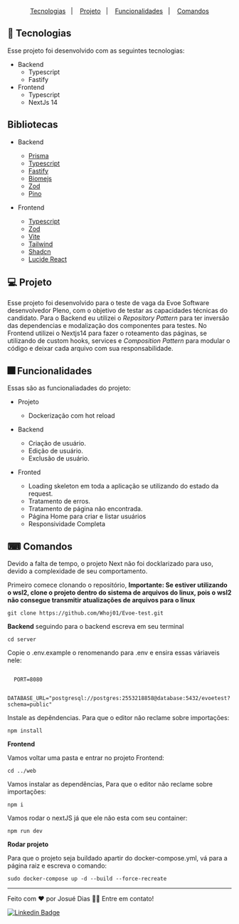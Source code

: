 <p align="center">
  <a href="#-tecnologias">Tecnologias</a>&nbsp;&nbsp;&nbsp;|&nbsp;&nbsp;&nbsp;
  <a href="#-projeto">Projeto</a>&nbsp;&nbsp;&nbsp;|&nbsp;&nbsp;&nbsp;
  <a href="#-funcionalidades">Funcionalidades</a>&nbsp;&nbsp;&nbsp;|&nbsp;&nbsp;&nbsp;
  <a href="#-comandos">Comandos</a>
</p>

## 🚀 Tecnologias
Esse projeto foi desenvolvido com as seguintes tecnologias:

- Backend
  - Typescript
  - Fastify
- Frontend
  - Typescript
  - NextJs 14

## Bibliotecas
- Backend
  - [Prisma](https://www.prisma.io/)
  - [Typescript](https://www.typescriptlang.org/)
  - [Fastify](https://fastify.dev/)
  - [Biomejs](https://biomejs.dev/pt-br/)
  - [Zod](https://zod.dev/)
  - [Pino](https://github.com/pinojs/pino)

- Frontend
  - [Typescript](https://www.typescriptlang.org/)
  - [Zod](https://zod.dev/)
  - [Vite](https://vitejs.dev/)
  - [Tailwind](https://tailwindcss.com/)
  - [Shadcn](https://ui.shadcn.com/)
  - [Lucide React](https://lucide.dev/)

## 💻 Projeto

 Esse projeto foi desenvolvido para o teste de vaga da Evoe Software desenvolvedor Pleno, com o objetivo de testar as capacidades técnicas do candidato.
 Para o Backend eu utilizei o *Repository Pattern* para ter inversão das dependencias e modalização dos componentes para testes.
 No Frontend utilizei o Nextjs14 para fazer o roteamento das páginas, se utilizando de custom hooks, services e *Composition Pattern* para modular o código e deixar cada arquivo com sua responsabilidade.

## 🎆 Funcionalidades

Essas são as funcionaliadades do projeto: 

- Projeto
  - Dockerização com hot reload

- Backend
  - Criação de usuário.
  - Edição de usuário.
  - Exclusão de usuário.

- Fronted
  - Loading skeleton em toda a aplicação se utilizando do estado da request.
  - Tratamento de erros.
  - Tratamento de página não encontrada.
  - Página Home para criar e listar usuários
  - Responsividade Completa

## ⌨ Comandos

Devido a falta de tempo, o projeto Next não foi docklarizado para uso, devido a complexidade de seu comportamento.

Primeiro comece clonando o repositório, **Importante: Se estiver utilizando o wsl2, clone o projeto dentro do sistema de arquivos do linux, pois o wsl2 não consegue transmitir atualizações de arquivos para o linux**

``` git clone https://github.com/Whoj01/Evoe-test.git ```

**Backend**
seguindo para o backend escreva em seu terminal 

``` cd server ```

Copie o .env.example o renomenando para .env e ensira essas váriaveis nele:

~~~env

  PORT=8080

  DATABASE_URL="postgresql://postgres:2553218858@database:5432/evoetest?schema=public"

~~~

Instale as depêndencias. Para que o editor não reclame sobre importações:

``` npm install  ```


**Frontend**

Vamos voltar uma pasta e entrar no projeto Frontend:

``` cd ../web ```

Vamos instalar as dependências, Para que o editor não reclame sobre importações:

``` npm i ```

Vamos rodar o nextJS já que ele não esta com seu container:

``` npm run dev ```

**Rodar projeto**

Para que o projeto seja buildado apartir do docker-compose.yml, vá para a página raiz e escreva o comando: 

``` sudo docker-compose up -d --build --force-recreate ```

 ---

<p>Feito com ❤️ por Josué Dias 👋🏽 Entre em contato!</p>

[![Linkedin Badge](https://img.shields.io/badge/-Josuedias-blue?style=flat-square&logo=Linkedin&logoColor=white&link=https://https://www.linkedin.com/in/nycole-xavier-641271202/)](https://www.linkedin.com/in/josué-dias-271458224/)
